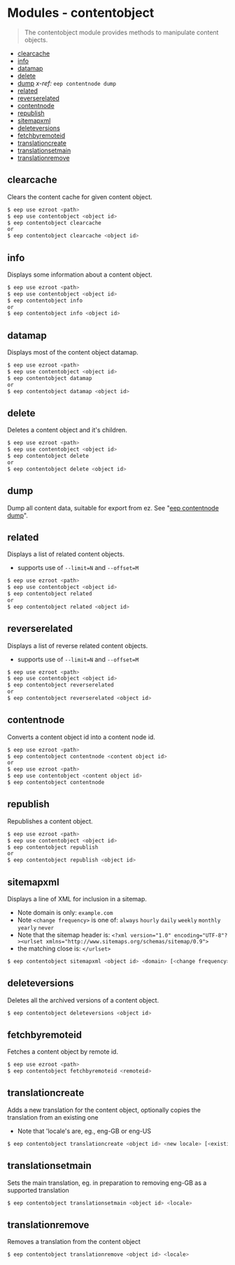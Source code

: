 # Modules - contentobject
> The contentobject module provides methods to manipulate content objects.

- [clearcache](#clearcache)
- [info](#info)
- [datamap](#datamap)
- [delete](#delete)
- [dump](#dump) _x-ref:_ `eep contentnode dump`
- [related](#related)
- [reverserelated](#reverserelated)
- [contentnode](#contentnode)
- [republish](#republish)
- [sitemapxml](#sitemapxml)
- [deleteversions](#deleteversions)
- [fetchbyremoteid](#fetchbyremoteid)
- [translationcreate](#translationcreate)
- [translationsetmain](#translationsetmain)
- [translationremove](#translationremove)

## clearcache
Clears the content cache for given content object.
```sh
$ eep use ezroot <path>
$ eep use contentobject <object id>
$ eep contentobject clearcache
or
$ eep contentobject clearcache <object id>
```

## info
Displays some information about a content object.
```sh
$ eep use ezroot <path>
$ eep use contentobject <object id>
$ eep contentobject info
or
$ eep contentobject info <object id>
```

## datamap
Displays most of the content object datamap.
```sh
$ eep use ezroot <path>
$ eep use contentobject <object id>
$ eep contentobject datamap
or
$ eep contentobject datamap <object id>
```

## delete
Deletes a content object and it's children.
```sh
$ eep use ezroot <path>
$ eep use contentobject <object id>
$ eep contentobject delete
or
$ eep contentobject delete <object id>
```

## dump
Dump all content data, suitable for export from ez. See "[eep contentnode dump](modules_contentnode.md#dump)".

## related
Displays a list of related content objects.   
- supports use of ```--limit=N``` and ```--offset=M```

```sh
$ eep use ezroot <path>
$ eep use contentobject <object id>
$ eep contentobject related
or
$ eep contentobject related <object id>
```

## reverserelated
Displays a list of reverse related content objects.
- supports use of ```--limit=N``` and ```--offset=M```

```sh
$ eep use ezroot <path>
$ eep use contentobject <object id>
$ eep contentobject reverserelated
or
$ eep contentobject reverserelated <object id>
```

## contentnode
Converts a content object id into a content node id.
```sh
$ eep use ezroot <path>
$ eep contentobject contentnode <content object id>
or
$ eep use ezroot <path>
$ eep use contentobject <content object id>
$ eep contentobject contentnode
```

## republish
Republishes a content object.
```sh
$ eep use ezroot <path>
$ eep use contentobject <object id>
$ eep contentobject republish
or
$ eep contentobject republish <object id>
```

## sitemapxml
Displays a line of XML for inclusion in a sitemap.
- Note domain is only: ```example.com```
- Note ```<change frequency>``` is one of: ```always``` ```hourly``` ```daily``` ```weekly``` ```monthly``` ```yearly``` ```never```
- Note that the sitemap header is: ```<?xml version="1.0" encoding="UTF-8"?><urlset xmlns="http://www.sitemaps.org/schemas/sitemap/0.9">```
- the matching close is: ```</urlset>```

```sh
$ eep contentobject sitemapxml <object id> <domain> [<change frequency> [<priority>]]
```

## deleteversions
Deletes all the archived versions of a content object.
```sh
$ eep contentobject deleteversions <object id>
```

## fetchbyremoteid
Fetches a content object by remote id.
```sh
$ eep use ezroot <path>
$ eep contentobject fetchbyremoteid <remoteid>
```

## translationcreate
Adds a new translation for the content object, optionally copies the translation from an existing one
- Note that 'locale's are, eg., eng-GB or eng-US
```sh
$ eep contentobject translationcreate <object id> <new locale> [<existing locale>]
```

## translationsetmain
Sets the main translation, eg. in preparation to removing eng-GB as a supported translation
```sh
$ eep contentobject translationsetmain <object id> <locale>
```

## translationremove
Removes a translation from the content object
```sh
$ eep contentobject translationremove <object id> <locale>
```

